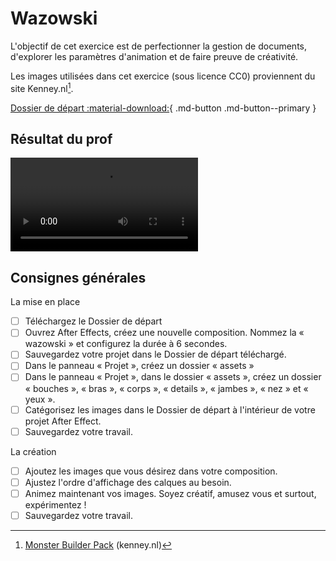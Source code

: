 # Wazowski

L'objectif de cet exercice est de perfectionner la gestion de documents, d'explorer les paramètres d'animation et de faire preuve de créativité.

Les images utilisées dans cet exercice (sous licence CC0) proviennent du site Kenney.nl[^kenney].

[^kenney]: [Monster Builder Pack](https://www.kenney.nl/assets/monster-builder-pack) (kenney.nl)

[Dossier de départ :material-download:](./wazowski.zip){ .md-button .md-button--primary }

## Résultat du prof

![type:video](./wazowski.mp4)

## Consignes générales

La mise en place

- [ ] Téléchargez le Dossier de départ
- [ ] Ouvrez After Effects, créez une nouvelle composition. Nommez la « wazowski » et configurez la durée à 6 secondes. 
- [ ] Sauvegardez votre projet dans le Dossier de départ téléchargé.
- [ ] Dans le panneau « Projet », créez un dossier « assets »
- [ ] Dans le panneau « Projet », dans le dossier « assets », créez un dossier « bouches », « bras », « corps », « details », « jambes », « nez » et « yeux ».
- [ ] Catégorisez les images dans le Dossier de départ à l'intérieur de votre projet After Effect.
- [ ] Sauvegardez votre travail.

La création

- [ ] Ajoutez les images que vous désirez dans votre composition. 
- [ ] Ajustez l'ordre d'affichage des calques au besoin. 
- [ ] Animez maintenant vos images. Soyez créatif, amusez vous et surtout, expérimentez ! 
- [ ] Sauvegardez votre travail.